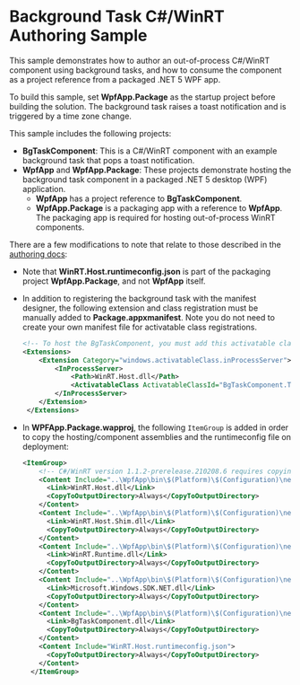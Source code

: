 # Background Task C#/WinRT Authoring Sample

This sample demonstrates how to author an out-of-process C#/WinRT component using background tasks, and how to consume the component as a project reference from a packaged .NET 5 WPF app.

To build this sample, set **WpfApp.Package** as the startup project before building the solution. The background task raises a toast notification and is triggered by a time zone change. 

This sample includes the following projects:

- **BgTaskComponent**: This is a C#/WinRT component with an example background task that pops a toast notification.
- **WpfApp** and **WpfApp.Package**: These projects demonstrate hosting the background task component in a packaged .NET 5 desktop (WPF) application.
  - **WpfApp** has a project reference to **BgTaskComponent**.
  - **WpfApp.Package** is a packaging app with a reference to **WpfApp**. The packaging app is required for hosting out-of-process WinRT components.

There are a few modifications to note that relate to those described in the [authoring docs](https://github.com/microsoft/CsWinRT/blob/master/docs/authoring.md):

- Note that **WinRT.Host.runtimeconfig.json** is part of the packaging project **WpfApp.Package**, and not **WpfApp** itself.
- In addition to registering the background task with the manifest designer, the following extension and class registration must be manually added to **Package.appxmanifest**. Note you do not need to create your own manifest file for activatable class registrations.

  ```xml
  <!-- To host the BgTaskComponent, you must add this activatable class entry -->
  <Extensions>
      <Extension Category="windows.activatableClass.inProcessServer">
          <InProcessServer>
              <Path>WinRT.Host.dll</Path>
              <ActivatableClass ActivatableClassId="BgTaskComponent.ToastBgTask" ThreadingModel="both" />
          </InProcessServer>
      </Extension>
   </Extensions>
   ```

- In **WPFApp.Package.wapproj**, the following `ItemGroup` is added in order to copy the hosting/component assemblies and the runtimeconfig file on deployment:

  ```xml
  <ItemGroup>
      <!-- C#/WinRT version 1.1.2-prerelease.210208.6 requires copying the following files -->
      <Content Include="..\WpfApp\bin\$(Platform)\$(Configuration)\net5.0-windows10.0.19041.0\runtimes\win-x64\native\WinRT.Host.dll">
        <Link>WinRT.Host.dll</Link>
        <CopyToOutputDirectory>Always</CopyToOutputDirectory>
      </Content>
      <Content Include="..\WpfApp\bin\$(Platform)\$(Configuration)\net5.0-windows10.0.19041.0\WinRT.Host.Shim.dll">
        <Link>WinRT.Host.Shim.dll</Link>
        <CopyToOutputDirectory>Always</CopyToOutputDirectory>
      </Content>
      <Content Include="..\WpfApp\bin\$(Platform)\$(Configuration)\net5.0-windows10.0.19041.0\WinRT.Runtime.dll">
        <Link>WinRT.Runtime.dll</Link>
        <CopyToOutputDirectory>Always</CopyToOutputDirectory>
      </Content>
      <Content Include="..\WpfApp\bin\$(Platform)\$(Configuration)\net5.0-windows10.0.19041.0\Microsoft.Windows.SDK.NET.dll">
        <Link>Microsoft.Windows.SDK.NET.dll</Link>
        <CopyToOutputDirectory>Always</CopyToOutputDirectory>
      </Content>
      <Content Include="..\WpfApp\bin\$(Platform)\$(Configuration)\net5.0-windows10.0.19041.0\BgTaskComponent.dll">
        <Link>BgTaskComponent.dll</Link>
        <CopyToOutputDirectory>Always</CopyToOutputDirectory>
      </Content>
      <Content Include="WinRT.Host.runtimeconfig.json">
        <CopyToOutputDirectory>Always</CopyToOutputDirectory>
      </Content>
    </ItemGroup>
    ```